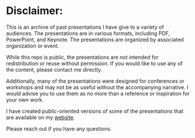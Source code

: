 # Disclaimer:

This is an archive of past presentations I have give to a variety of audiences. The presentations are in various formats, including PDF, PowerPoint, and Keynote. The presentations are organized by associated organization or event.

While this repo is public, the presentations are not intended for redistribution or reuse without permission. If you would like to use any of the content, please contact me directly. 

Additionally, many of the presentations were designed for conferences or workshops and may not be as useful without the accompanying narrative. I would advise you to use them as no more than a reference or inspiration for your own work.

I have created public-oriented versions of some of the presentations that are available on my [website](https://himmens.com/).

Please reach out if you have any questions.